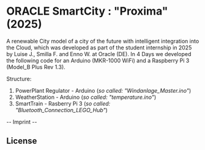 # ORACLE SmartCity : "Proxima" (2025)

A renewable City model of a city of the future with intelligent integration into the Cloud, which was developed as part of the student internship in 2025 by Luise J., Smilla F. and Enno W. at Oracle (DE). In 4 Days we developed the following code for an Arduino (MKR-1000 WiFi) and a Raspberry Pi 3 (Model_B Plus Rev 1.3). 

Structure: 
1) PowerPlant Regulator - Arduino (_so called: "Windanlage_Master.ino"_)
2) WeatherStation - Arduino (_so called: "temperature.ino"_)
3) SmartTrain - Rasberry Pi 3 (_so called: "Bluetooth_Connection_LEGO_Hub"_)

 -- Imprint --

## License
